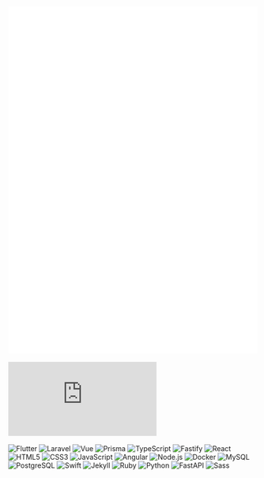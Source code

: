 <!-- ### Hi there 👋 -->

<!--
**puchimilk/puchimilk** is a ✨ _special_ ✨ repository because its `README.md` (this file) appears on your GitHub profile.

Here are some ideas to get you started:

- 🔭 I’m currently working on ...
- 🌱 I’m currently learning ...
- 👯 I’m looking to collaborate on ...
- 🤔 I’m looking for help with ...
- 💬 Ask me about ...
- 📫 How to reach me: ...
- 😄 Pronouns: ...
- ⚡ Fun fact: ...
-->

<!-- Metrics -->
![Metrics](https://github.com/puchimilk/puchimilk/blob/master/github-metrics.svg)

<!-- GitHub Stats -->
[![My languages](https://github-stats-evirunurm.vercel.app/api/languages.js?username=puchimilk&pie=false)](https://github.com/evirunurm/github-stats)

<!-- Shields IO -->
![Flutter](https://img.shields.io/badge/-Flutter-02569B?style=flat&logo=flutter&logoColor=FFFFFF)
![Laravel](https://img.shields.io/badge/-Laravel-FF2D20?style=flat&logo=laravel&logoColor=FFFFFF)
![Vue](https://img.shields.io/badge/-Vue.js-4FC08D?style=flat&logo=vuedotjs&logoColor=FFFFFF)
![Prisma](https://img.shields.io/badge/-Prisma-2D3748?style=flat&logo=prisma&logoColor=FFFFFF)
![TypeScript](https://img.shields.io/badge/-TypeScript-3178C6?style=flat&logo=typescript&logoColor=FFFFFF)
![Fastify](https://img.shields.io/badge/-Fastify-000000?style=flat&logo=fastify&logoColor=FFFFFF)
![React](https://img.shields.io/badge/-React-61DAFB?style=flat&logo=react&logoColor=FFFFFF)
![HTML5](https://img.shields.io/badge/-HTML5-E34F26?style=flat&logo=html5&logoColor=FFFFFF)
![CSS3](https://img.shields.io/badge/-CSS3-1572B6?style=flat&logo=css3&logoColor=FFFFFF)
![JavaScript](https://img.shields.io/badge/-JavaScript-F7DF1E?style=flat&logo=javascript&logoColor=FFFFFF)
![Angular](https://img.shields.io/badge/-Angular-DD0031?style=flat&logo=angular&logoColor=FFFFFF)
![Node.js](https://img.shields.io/badge/-Node.js-339933?style=flat&logo=nodedotjs&logoColor=FFFFFF)
![Docker](https://img.shields.io/badge/-Docker-2496ED?style=flat&logo=docker&logoColor=FFFFFF)
![MySQL](https://img.shields.io/badge/-MySQL-4479A1?style=flat&logo=mysql&logoColor=FFFFFF)
![PostgreSQL](https://img.shields.io/badge/-PostgreSQL-4169E1?style=flat&logo=postgresql&logoColor=FFFFFF)
![Swift](https://img.shields.io/badge/-Swift-F05138?style=flat&logo=swift&logoColor=FFFFFF)
![Jekyll](https://img.shields.io/badge/-Jekyll-CC0000?style=flat&logo=jekyll&logoColor=FFFFFF)
![Ruby](https://img.shields.io/badge/-Ruby-CC342D?style=flat&logo=ruby&logoColor=FFFFFF)
![Python](https://img.shields.io/badge/-Python-3776AB?style=flat&logo=python&logoColor=FFFFFF)
![FastAPI](https://img.shields.io/badge/-FastAPI-009688?style=flat&logo=fastapi&logoColor=FFFFFF)
![Sass](https://img.shields.io/badge/-Sass-CC6699?style=flat&logo=sass&logoColor=FFFFFF)
